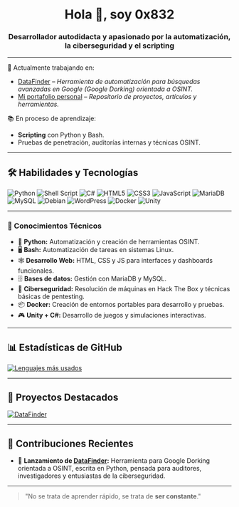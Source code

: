 <h1 align="center">Hola 👋, soy 0x832</h1>
<h3 align="center">Desarrollador autodidacta y apasionado por la automatización, la ciberseguridad y el scripting</h3>

---

🎯 Actualmente trabajando en:
- [DataFinder](https://github.com/0x832/DataFinder) – *Herramienta de automatización para búsquedas avanzadas en Google (Google Dorking) orientada a OSINT.*
- [Mi portafolio personal](https://0x832.github.io/) – *Repositorio de proyectos, artículos y herramientas.*

📚 En proceso de aprendizaje:
- **Scripting** con Python y Bash.
- Pruebas de penetración, auditorías internas y técnicas OSINT.

---

## 🛠️ Habilidades y Tecnologías

![Python](https://img.shields.io/badge/python-3670A0?style=for-the-badge&logo=python&logoColor=ffdd54)
![Shell Script](https://img.shields.io/badge/shell_script-%23121011.svg?style=for-the-badge&logo=gnu-bash&logoColor=white)
![C#](https://img.shields.io/badge/c%23-%23239120.svg?style=for-the-badge&logo=c-sharp&logoColor=white)
![HTML5](https://img.shields.io/badge/html5-%23E34F26.svg?style=for-the-badge&logo=html5&logoColor=white)
![CSS3](https://img.shields.io/badge/css3-%231572B6.svg?style=for-the-badge&logo=css3&logoColor=white)
![JavaScript](https://img.shields.io/badge/javascript-%23323330.svg?style=for-the-badge&logo=javascript&logoColor=F7DF1E)
![MariaDB](https://img.shields.io/badge/MariaDB-003545?style=for-the-badge&logo=mariadb&logoColor=white)
![MySQL](https://img.shields.io/badge/mysql-%2300000f.svg?style=for-the-badge&logo=mysql&logoColor=white)
![Debian](https://img.shields.io/badge/Debian-D70A53?style=for-the-badge&logo=debian&logoColor=white)
![WordPress](https://img.shields.io/badge/WordPress-%23117AC9.svg?style=for-the-badge&logo=WordPress&logoColor=white)
![Docker](https://img.shields.io/badge/docker-%230db7ed.svg?style=for-the-badge&logo=docker&logoColor=white)
![Unity](https://img.shields.io/badge/unity-%23222c37.svg?style=for-the-badge&logo=unity&logoColor=white)

---

### 🧠 Conocimientos Técnicos

- 🐍 **Python:** Automatización y creación de herramientas OSINT.
- 🖥️ **Bash:** Automatización de tareas en sistemas Linux.
- 🕸️ **Desarrollo Web:** HTML, CSS y JS para interfaces y dashboards funcionales.
- 🗄️ **Bases de datos:** Gestión con MariaDB y MySQL.
- 🔐 **Ciberseguridad:** Resolución de máquinas en Hack The Box y técnicas básicas de pentesting.
- 📦 **Docker:** Creación de entornos portables para desarrollo y pruebas.
- 🎮 **Unity + C#:** Desarrollo de juegos y simulaciones interactivas.

---

## 📊 Estadísticas de GitHub

[![Lenguajes más usados](https://github-readme-stats.vercel.app/api/top-langs/?username=0x832&hide=html,scss,ruby&theme=vision-friendly-dark)](https://github.com/0x832)

---

## 🚀 Proyectos Destacados

[![DataFinder](https://github-readme-stats.vercel.app/api/pin/?username=0x832&repo=DataFinder)](https://github.com/0x832/DataFinder)

---

## 🧩 Contribuciones Recientes

- 🎉 **Lanzamiento de [DataFinder](https://github.com/0x832/DataFinder):** Herramienta para Google Dorking orientada a OSINT, escrita en Python, pensada para auditores, investigadores y entusiastas de la ciberseguridad.

---

> "No se trata de aprender rápido, se trata de **ser constante**." 
